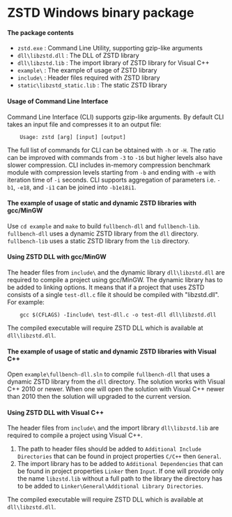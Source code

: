 ZSTD Windows binary package
====================================

#### The package contents

- `zstd.exe`                  : Command Line Utility, supporting gzip-like arguments
- `dll\libzstd.dll`           : The DLL of ZSTD library
- `dll\libzstd.lib`           : The import library of ZSTD library for Visual C++
- `example\`                  : The example of usage of ZSTD library
- `include\`                  : Header files required with ZSTD library
- `static\libzstd_static.lib` : The static ZSTD library


#### Usage of Command Line Interface

Command Line Interface (CLI) supports gzip-like arguments.
By default CLI takes an input file and compresses it to an output file:
```
    Usage: zstd [arg] [input] [output]
```
The full list of commands for CLI can be obtained with `-h` or `-H`. The ratio can
be improved with commands from `-3` to `-16` but higher levels also have slower
compression. CLI includes in-memory compression benchmark module with compression
levels starting from `-b` and ending with `-e` with iteration time of `-i` seconds.
CLI supports aggregation of parameters i.e. `-b1`, `-e18`, and `-i1` can be joined
into `-b1e18i1`.


#### The example of usage of static and dynamic ZSTD libraries with gcc/MinGW

Use `cd example` and `make` to build `fullbench-dll` and `fullbench-lib`.
`fullbench-dll` uses a dynamic ZSTD library from the `dll` directory.
`fullbench-lib` uses a static ZSTD library from the `lib` directory.


#### Using ZSTD DLL with gcc/MinGW

The header files from `include\` and the dynamic library `dll\libzstd.dll`
are required to compile a project using gcc/MinGW.
The dynamic library has to be added to linking options.
It means that if a project that uses ZSTD consists of a single `test-dll.c`
file it should be compiled with "libzstd.dll". For example:
```
    gcc $(CFLAGS) -Iinclude\ test-dll.c -o test-dll dll\libzstd.dll
```
The compiled executable will require ZSTD DLL which is available at `dll\libzstd.dll`.


#### The example of usage of static and dynamic ZSTD libraries with Visual C++

Open `example\fullbench-dll.sln` to compile `fullbench-dll` that uses a
dynamic ZSTD library from the `dll` directory. The solution works with Visual C++
2010 or newer. When one will open the solution with Visual C++ newer than 2010
then the solution will upgraded to the current version.


#### Using ZSTD DLL with Visual C++

The header files from `include\` and the import library `dll\libzstd.lib`
are required to compile a project using Visual C++.

1. The path to header files should be added to `Additional Include Directories` that can
   be found in project properties `C/C++` then `General`.
2. The import library has to be added to `Additional Dependencies` that can
   be found in project properties `Linker` then `Input`.
   If one will provide only the name `libzstd.lib` without a full path to the library
   the directory has to be added to `Linker\General\Additional Library Directories`.

The compiled executable will require ZSTD DLL which is available at `dll\libzstd.dll`.
